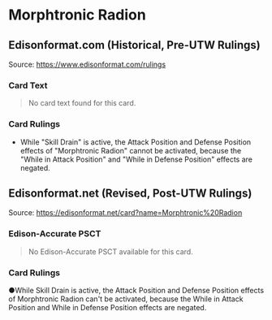 # Morphtronic Radion

## Edisonformat.com (Historical, Pre-UTW Rulings)

Source: https://www.edisonformat.com/rulings

### Card Text

> No card text found for this card.

### Card Rulings

*   While "Skill Drain" is active, the Attack Position and Defense Position effects of "Morphtronic Radion" cannot be activated, because the "While in Attack Position" and "While in Defense Position" effects are negated.

## Edisonformat.net (Revised, Post-UTW Rulings)

Source: https://edisonformat.net/card?name=Morphtronic%20Radion

### Edison-Accurate PSCT

> No Edison-Accurate PSCT available for this card.

### Card Rulings

●While Skill Drain is active, the Attack Position and Defense Position effects of Morphtronic Radion can't be activated, because the While in Attack Position and While in Defense Position effects are negated.
            